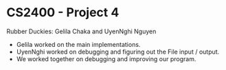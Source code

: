# CS2400 - Project 4

Rubber Duckies: Gelila Chaka and UyenNghi Nguyen

- Gelila worked on the main implementations.
- UyenNghi worked on debugging and figuring out the File input / output.
- We worked together on debugging and improving our program. 
